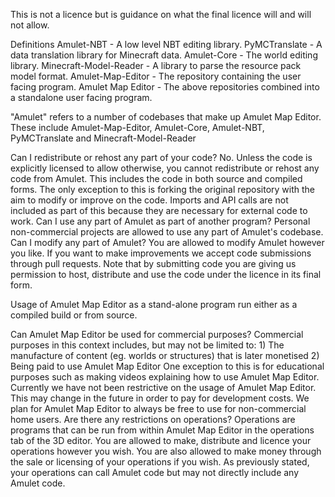 This is not a licence but is guidance on what the final licence will and will not allow.

Definitions
Amulet-NBT - A low level NBT editing library.
PyMCTranslate - A data translation library for Minecraft data.
Amulet-Core - The world editing library.
Minecraft-Model-Reader - A library to parse the resource pack model format.
Amulet-Map-Editor - The repository containing the user facing program.
Amulet Map Editor - The above repositories combined into a standalone user facing program.


"Amulet" refers to a number of codebases that make up Amulet Map Editor.
These include Amulet-Map-Editor, Amulet-Core, Amulet-NBT, PyMCTranslate and Minecraft-Model-Reader

Can I redistribute or rehost any part of your code?
	No. Unless the code is explicitly licensed to allow otherwise, you cannot redistribute or rehost any code from Amulet.
	This includes the code in both source and compiled forms.
	The only exception to this is forking the original repository with the aim to modify or improve on the code.
	Imports and API calls are not included as part of this because they are necessary for external code to work.
Can I use any part of Amulet as part of another program?
	Personal non-commercial projects are allowed to use any part of Amulet's codebase.
Can I modify any part of Amulet?
	You are allowed to modify Amulet however you like.
	If you want to make improvements we accept code submissions through pull requests.
	Note that by submitting code you are giving us permission to host, distribute and use the code under the licence in its final form.
	
	
Usage of Amulet Map Editor as a stand-alone program run either as a compiled build or from source.

Can Amulet Map Editor be used for commercial purposes?
	Commercial purposes in this context includes, but may not be limited to:
		1) The manufacture of content (eg. worlds or structures) that is later monetised
		2) Being paid to use Amulet Map Editor
		One exception to this is for educational purposes such as making videos explaining how to use Amulet Map Editor.
	Currently we have not been restrictive on the usage of Amulet Map Editor.
	This may change in the future in order to pay for development costs.
	We plan for Amulet Map Editor to always be free to use for non-commercial home users.
Are there any restrictions on operations?
	Operations are programs that can be run from within Amulet Map Editor in the operations tab of the 3D editor.
	You are allowed to make, distribute and licence your operations however you wish.
	You are also allowed to make money through the sale or licensing of your operations if you wish.
	As previously stated, your operations can call Amulet code but may not directly include any Amulet code.
